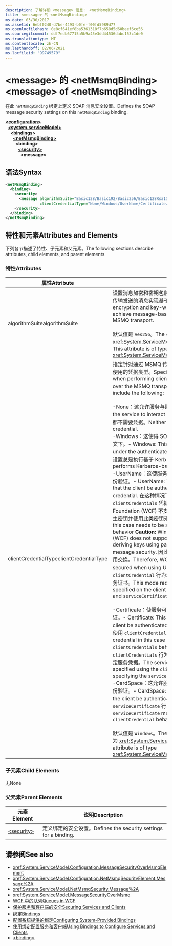 ```yaml
---
description: 了解详细 <message> 信息： <netMsmqBinding>
title: <message> 的 <netMsmqBinding>
ms.date: 03/30/2017
ms.assetid: 6ebf0240-d7be-4493-b0fe-f00fd5989d77
ms.openlocfilehash: 0e8cf641ef8ba5361318f7b658d5d60beef6ce56
ms.sourcegitcommit: ddf7edb67715a5b9a45e3dd44536dabc153c1de0
ms.translationtype: MT
ms.contentlocale: zh-CN
ms.lasthandoff: 02/06/2021
ms.locfileid: "99749579"
---
```

# <a name="message-of-netmsmqbinding"></a><span data-ttu-id="bf6a1-103">\<message> 的 \<netMsmqBinding></span><span class="sxs-lookup"><span data-stu-id="bf6a1-103">\<message> of \<netMsmqBinding></span></span>

<span data-ttu-id="bf6a1-104">在此 `netMsmqBinding` 绑定上定义 SOAP 消息安全设置。</span><span class="sxs-lookup"><span data-stu-id="bf6a1-104">Defines the SOAP message security settings on this `netMsmqBinding` binding.</span></span>

[**\<configuration>**](../configuration-element.md)\
&nbsp;&nbsp;[**\<system.serviceModel>**](system-servicemodel.md)\
&nbsp;&nbsp;&nbsp;&nbsp;[**\<bindings>**](bindings.md)\
&nbsp;&nbsp;&nbsp;&nbsp;&nbsp;&nbsp;[**\<netMsmqBinding>**](netmsmqbinding.md)\
&nbsp;&nbsp;&nbsp;&nbsp;&nbsp;&nbsp;&nbsp;&nbsp;**\<binding>**\
&nbsp;&nbsp;&nbsp;&nbsp;&nbsp;&nbsp;&nbsp;&nbsp;&nbsp;&nbsp;[**\<security>**](security-of-netmsmqbinding.md)\
&nbsp;&nbsp;&nbsp;&nbsp;&nbsp;&nbsp;&nbsp;&nbsp;&nbsp;&nbsp;&nbsp;&nbsp;**\<message>**  

## <a name="syntax"></a><span data-ttu-id="bf6a1-105">语法</span><span class="sxs-lookup"><span data-stu-id="bf6a1-105">Syntax</span></span>

```xml
<netMsmqBinding>
  <binding>
    <security>
      <message algorithmSuite="Basic128/Basic192/Basic256/Basic128Rsa15/Basic256Rsa15/TripleDes/TripleDesRsa15/Basic128Sha256/Basic192Sha256/TripleDesSha256/Basic128Sha256Rsa15/Basic192Sha256Rsa15/Basic256Sha256Rsa15/TripleDesSha256Rsa15"
               clientCredentialType="None/Windows/UserName/Certificate/CardSpace" />
    </security>
  </binding>
</netMsmqBinding>
```

## <a name="attributes-and-elements"></a><span data-ttu-id="bf6a1-106">特性和元素</span><span class="sxs-lookup"><span data-stu-id="bf6a1-106">Attributes and Elements</span></span>

<span data-ttu-id="bf6a1-107">下列各节描述了特性、子元素和父元素。</span><span class="sxs-lookup"><span data-stu-id="bf6a1-107">The following sections describe attributes, child elements, and parent elements.</span></span>

### <a name="attributes"></a><span data-ttu-id="bf6a1-108">特性</span><span class="sxs-lookup"><span data-stu-id="bf6a1-108">Attributes</span></span>

|<span data-ttu-id="bf6a1-109">属性</span><span class="sxs-lookup"><span data-stu-id="bf6a1-109">Attribute</span></span>|<span data-ttu-id="bf6a1-110">说明</span><span class="sxs-lookup"><span data-stu-id="bf6a1-110">Description</span></span>|
|---------------|-----------------|
|<span data-ttu-id="bf6a1-111">algorithmSuite</span><span class="sxs-lookup"><span data-stu-id="bf6a1-111">algorithmSuite</span></span>|<span data-ttu-id="bf6a1-112">设置消息加密和密钥包装算法，这些算法用于针对通过 MSMQ 传输发送的消息实现基于消息的安全性。</span><span class="sxs-lookup"><span data-stu-id="bf6a1-112">Sets the message encryption and key-wrap algorithms that are used to achieve message-based security for messages sent over MSMQ transport.</span></span><br /><br /> <span data-ttu-id="bf6a1-113">默认值是 `Aes256`。</span><span class="sxs-lookup"><span data-stu-id="bf6a1-113">The default value is `Aes256`.</span></span> <span data-ttu-id="bf6a1-114">此属性的类型为 <xref:System.ServiceModel.Security.SecurityAlgorithmSuite>。</span><span class="sxs-lookup"><span data-stu-id="bf6a1-114">This attribute is of type <xref:System.ServiceModel.Security.SecurityAlgorithmSuite>.</span></span>|
|<span data-ttu-id="bf6a1-115">clientCredentialType</span><span class="sxs-lookup"><span data-stu-id="bf6a1-115">clientCredentialType</span></span>|<span data-ttu-id="bf6a1-116">指定针对通过 MSMQ 传输发送的消息执行客户端身份验证时要使用的凭据类型。</span><span class="sxs-lookup"><span data-stu-id="bf6a1-116">Specifies the type of credential to be used when performing client authentication for messages sent over the MSMQ transport.</span></span> <span data-ttu-id="bf6a1-117">有效值包括以下值：</span><span class="sxs-lookup"><span data-stu-id="bf6a1-117">Valid values include the following:</span></span><br /><br /> <span data-ttu-id="bf6a1-118">-None：这允许服务与匿名客户端交互。</span><span class="sxs-lookup"><span data-stu-id="bf6a1-118">-   None: This allows the service to interact with anonymous clients.</span></span> <span data-ttu-id="bf6a1-119">服务和客户端都不需要凭据。</span><span class="sxs-lookup"><span data-stu-id="bf6a1-119">Neither the service nor the client requires a credential.</span></span><br /><span data-ttu-id="bf6a1-120">-Windows：这使得 SOAP 交换在 Windows 凭据的已验证上下文下。</span><span class="sxs-lookup"><span data-stu-id="bf6a1-120">-   Windows: This enables the SOAP exchanges to be under the authenticated context of a Windows credential.</span></span> <span data-ttu-id="bf6a1-121">此设置总是执行基于 Kerberos 的身份验证。</span><span class="sxs-lookup"><span data-stu-id="bf6a1-121">This always performs Kerberos-based authentication.</span></span><br /><span data-ttu-id="bf6a1-122">-UserName：这使服务可以要求使用用户名凭据对客户端进行身份验证。</span><span class="sxs-lookup"><span data-stu-id="bf6a1-122">-   UserName: This enables the service to require that the client be authenticated using a UserName credential.</span></span> <span data-ttu-id="bf6a1-123">在这种情况下，需要使用以下行为指定 `clientCredentials` 凭据 **：**  Windows Communication Foundation (WCF) 不支持发送密码摘要，也不支持使用密码派生密钥并使用此类密钥来实现消息安全性。</span><span class="sxs-lookup"><span data-stu-id="bf6a1-123">The credential in this case needs to be specified using the `clientCredentials` behavior **Caution:**  Windows Communication Foundation (WCF) does not support sending a password digest or deriving keys using password and using such keys for message security.</span></span> <span data-ttu-id="bf6a1-124">因此，在使用用户名凭据时，WCF 会强制使用交换。</span><span class="sxs-lookup"><span data-stu-id="bf6a1-124">Therefore, WCF enforces that the exchange is secured when using UserName credentials.</span></span> <span data-ttu-id="bf6a1-125">此模式要求使用 `clientCredential` 行为和 `serviceCertificate` 在客户端指定服务证书。</span><span class="sxs-lookup"><span data-stu-id="bf6a1-125">This mode requires that the service certificate be specified on the client side using `clientCredential` behavior and `serviceCertificate`.</span></span> <br /><br /> <span data-ttu-id="bf6a1-126">-Certificate：使服务可以要求使用证书对客户端进行身份验证。</span><span class="sxs-lookup"><span data-stu-id="bf6a1-126">-   Certificate: This enables the service to require that the client be authenticated using a certificate.</span></span> <span data-ttu-id="bf6a1-127">在此情况下，需要使用 `clientCredentials` 行为指定客户端凭据。</span><span class="sxs-lookup"><span data-stu-id="bf6a1-127">The client credential in this case needs to be specified using the `clientCredentials` behavior.</span></span> <span data-ttu-id="bf6a1-128">在此情况下，需要使用 `clientCredentials` 行为，通过指定 `serviceCertificate` 来指定服务凭据。</span><span class="sxs-lookup"><span data-stu-id="bf6a1-128">The service credential in this case needs to be specified using the `clientCredentials` behavior by specifying the `serviceCertificate`.</span></span><br /><span data-ttu-id="bf6a1-129">-CardSpace：这允许服务要求使用 CardSpace 对客户端进行身份验证。</span><span class="sxs-lookup"><span data-stu-id="bf6a1-129">-   CardSpace: This allows the service to require that the client be authenticated using a CardSpace.</span></span> <span data-ttu-id="bf6a1-130">必须在 `serviceCertificate` 行为中设置 `clientCredential`。</span><span class="sxs-lookup"><span data-stu-id="bf6a1-130">The `serviceCertificate` must be provisioned in the `clientCredential` behavior.</span></span><br /><br /> <span data-ttu-id="bf6a1-131">默认值是 `Windows`。</span><span class="sxs-lookup"><span data-stu-id="bf6a1-131">The default value is `Windows`.</span></span> <span data-ttu-id="bf6a1-132">此属性的类型为 <xref:System.ServiceModel.MessageCredentialType>。</span><span class="sxs-lookup"><span data-stu-id="bf6a1-132">This attribute is of type <xref:System.ServiceModel.MessageCredentialType>.</span></span>|

### <a name="child-elements"></a><span data-ttu-id="bf6a1-133">子元素</span><span class="sxs-lookup"><span data-stu-id="bf6a1-133">Child Elements</span></span>

<span data-ttu-id="bf6a1-134">无</span><span class="sxs-lookup"><span data-stu-id="bf6a1-134">None</span></span>

### <a name="parent-elements"></a><span data-ttu-id="bf6a1-135">父元素</span><span class="sxs-lookup"><span data-stu-id="bf6a1-135">Parent Elements</span></span>

|<span data-ttu-id="bf6a1-136">元素</span><span class="sxs-lookup"><span data-stu-id="bf6a1-136">Element</span></span>|<span data-ttu-id="bf6a1-137">说明</span><span class="sxs-lookup"><span data-stu-id="bf6a1-137">Description</span></span>|
|-------------|-----------------|
|[\<security>](security-of-netmsmqbinding.md)|<span data-ttu-id="bf6a1-138">定义绑定的安全设置。</span><span class="sxs-lookup"><span data-stu-id="bf6a1-138">Defines the security settings for a binding.</span></span>|

## <a name="see-also"></a><span data-ttu-id="bf6a1-139">请参阅</span><span class="sxs-lookup"><span data-stu-id="bf6a1-139">See also</span></span>

- <xref:System.ServiceModel.Configuration.MessageSecurityOverMsmqElement>
- <xref:System.ServiceModel.Configuration.NetMsmqSecurityElement.Message%2A>
- <xref:System.ServiceModel.NetMsmqSecurity.Message%2A>
- <xref:System.ServiceModel.MessageSecurityOverMsmq>
- [<span data-ttu-id="bf6a1-140">WCF 中的队列</span><span class="sxs-lookup"><span data-stu-id="bf6a1-140">Queues in WCF</span></span>](../../../wcf/feature-details/queues-in-wcf.md)
- [<span data-ttu-id="bf6a1-141">保护服务和客户端的安全</span><span class="sxs-lookup"><span data-stu-id="bf6a1-141">Securing Services and Clients</span></span>](../../../wcf/feature-details/securing-services-and-clients.md)
- [<span data-ttu-id="bf6a1-142">绑定</span><span class="sxs-lookup"><span data-stu-id="bf6a1-142">Bindings</span></span>](../../../wcf/bindings.md)
- [<span data-ttu-id="bf6a1-143">配置系统提供的绑定</span><span class="sxs-lookup"><span data-stu-id="bf6a1-143">Configuring System-Provided Bindings</span></span>](../../../wcf/feature-details/configuring-system-provided-bindings.md)
- [<span data-ttu-id="bf6a1-144">使用绑定配置服务和客户端</span><span class="sxs-lookup"><span data-stu-id="bf6a1-144">Using Bindings to Configure Services and Clients</span></span>](../../../wcf/using-bindings-to-configure-services-and-clients.md)
- [\<binding>](bindings.md)
